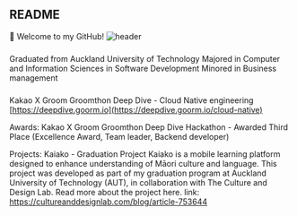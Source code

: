 <!--
**yhkim8046/yhkim8046** is a ✨ _special_ ✨ repository because its `README.md` (this file) appears on your GitHub profile.

Here are some ideas to get you started: 
- 🔭 I’m currently working on ...
- 🌱 I’m currently learning ...
- 👯 I’m looking to collaborate on ...
- 🤔 I’m looking for help with ...
- 💬 Ask me about ...
- 📫 How to reach me: ...
- 😄 Pronouns: ...
- ⚡ Fun fact: ...
-->
## README

👋 Welcome to my GitHub!
![header](https://capsule-render.vercel.app/api?type=wave&color=auto&height=300&section=header&text=capsule%20render&fontSize=90)
###
Graduated from Auckland University of Technology
Majored in Computer and Information Sciences in Software Development
Minored in Business management

### 
Kakao X Groom Groomthon Deep Dive - Cloud Native engineering
[https://deepdive.goorm.io](https://deepdive.goorm.io/cloud-native)

Awards: 
Kakao X Groom Groomthon Deep Dive Hackathon - Awarded Third Place (Excellence Award, Team leader, Backend developer)

Projects: 
Kaiako - Graduation Project 
Kaiako is a mobile learning platform designed to enhance understanding of Māori culture and language. This project was developed as part of my graduation program at Auckland University of Technology (AUT), in collaboration with The Culture and Design Lab. Read more about the project here.
link: https://cultureanddesignlab.com/blog/article-753644

